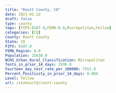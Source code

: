```yaml
---
title: "Routt County, CO"
date: 2021-01-22
draft: false
type: county
tags: [FIPS:8107.0,FEMA:8.0,Micropolitan,Yellow]
categories: [CO]
County: Routt County
State: CO
FIPS: 8107.0
FEMA_Region: 8.0
Population: 25638.0
NCHS_Urban_Rural_Classification: Micropolitan
Tests_in_prior_14_days: 1936.0
Fourteen_day_test_rate_per_100000: 7551.0
Percent_Positivity_in_prior_14_days: 0.084
Level: Yellow
url: /states/CO/routt-county
---
```



